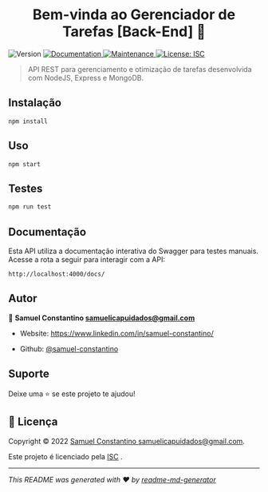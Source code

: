 
<h1  align="center">Bem-vinda ao Gerenciador de Tarefas [Back-End] 👋</h1>

<p>

<img  alt="Version"  src="https://img.shields.io/badge/version-1.0.0-blue.svg?cacheSeconds=2592000"  />

<a  href="https://github.com/samuel-constantino/task-manager-back-end#readme"  target="_blank">

<img  alt="Documentation"  src="https://img.shields.io/badge/documentation-yes-brightgreen.svg"  />

</a>

<a  href="https://github.com/samuel-constantino/task-manager-back-end/graphs/commit-activity"  target="_blank">

<img  alt="Maintenance"  src="https://img.shields.io/badge/Maintained%3F-yes-green.svg"  />

</a>

<a  href="https://github.com/samuel-constantino/task-manager-back-end/blob/master/LICENSE"  target="_blank">

<img  alt="License: ISC"  src="https://img.shields.io/github/license/samuel-constantino/task-manager-back-end"  />

</a>

</p>

  

> API REST para gerenciamento e otimização de tarefas desenvolvida com NodeJS, Express e MongoDB.
  

## Instalação

```
npm install
```

## Uso

```
npm start
```
  

## Testes

  

```sh
npm run test
```

## Documentação

Esta API utiliza a documentação interativa do Swagger para testes manuais. Acesse a rota a seguir para interagir com a API:

```
http://localhost:4000/docs/
```

## Autor

  

👤 **Samuel Constantino <samuelicapuidados@gmail.com>**

  

* Website: https://www.linkedin.com/in/samuel-constantino/

* Github: [@samuel-constantino](https://github.com/samuel-constantino)
  

## Suporte

  

Deixe uma ⭐️ se este projeto te ajudou!

  

## 📝 Licença

  

Copyright © 2022 [Samuel Constantino <samuelicapuidados@gmail.com>](https://github.com/samuel-constantino).<br  />

Este projeto é licenciado pela [ISC](https://github.com/samuel-constantino/task-manager-back-end/blob/master/LICENSE) .

  

***

_This README was generated with ❤️ by [readme-md-generator](https://github.com/kefranabg/readme-md-generator)_
